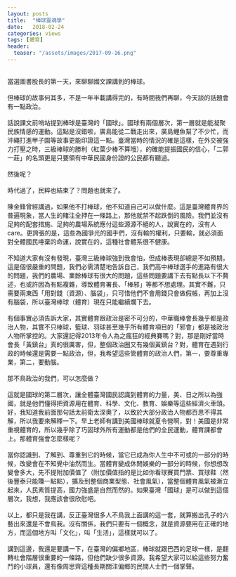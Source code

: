 ```yaml
---
layout: posts
title:  "棒球靈魂學"
date:   2018-02-24
categories: views
tags: [體育]
header: 
  teaser: "/assets/images/2017-09-16.png"
---
```

<br>
當選圖書股長的第一天，來聊聊國文課講到的棒球。<br><br>
但棒球的故事何其多，不是一年半載講得完的，有時間我們再聊，今天談的話題會有一點政治。<br><br>
話說課文前哨站提到棒球是臺灣的「國球」。國球有兩個層次，第一層就是能凝聚民族情感的運動。這點是沒錯啦，廣島能從二戰走出來，廣島鯉魚幫了不少忙，而沖繩打進甲子園等故事更能印證這一點。臺灣當時的情況的確是這樣，在外交被強力打壓之時，三級棒球的勝利（紅葉少棒不算哦），的確能提振國民的信心，「二郭一莊」的名頭更是只要領有中華民國身份證的公民都有聽過。<br><br>
然後呢？<br><br>
時代過了，民粹也結束了？問題也就來了。<br><br>
陳金鋒曾經講過，如果他不打棒球，他不知道自己可以做什麼。這是臺灣體育界的普遍現象，當人生的賭注全押在一條路上，那他就禁不起跌倒的風險。我們並沒有足夠的配套措施、足夠的農場系統應付這些源源不絕的人，說實在的，沒有人care。更誇張的是，這些為國爭光的國手們，沒有輸的權利，只要輸，就必須面對全體國民唾棄的命運，說實在的，這種社會體系很不健康。<br><br>
不知道大家有沒有發現，臺灣三級棒球強到我會怕，但成棒表現卻總是不如預期，這是個很嚴重的問題，我們必需清楚地告訴自己，我們高中棒球選手的進路有很大的問題，我們的農場、業餘棒球有很大的問題，這些問題要講下去有點長以下不贅述，也或許因為有點複雜，導致體育署長、「棒邪」等都不想處理。其實不難，只需要兩東西「用對錢（資源）、腦袋」，只可惜他們不會用錢只會做假帳，再加上沒有腦袋，所以臺灣棒球（體育）現在只能繼續爛下去。<br><br>
有個事實必須告訴大家，其實體育跟政治是密不可分的，中華職棒會長幾乎都是政治人物，其實不只棒球，籃球、羽球甚至幾乎所有體育項目的「邪會」都是被政治人物所掌控的。大家還記得2013年令人為之瘋狂的經典賽嗎？對，那是剛好當時會長「黃鎮台」真的很厲害，但，整個政治圈又有幾個黃鎮台？對，體育在遇到行政的時候還是需要一點政治，但，我希望這些管體育的政治人們，第一，要尊重專業，第二，要動腦。<br><br>
那不鳥政治的我們，可以怎麼做？<br><br>
這就是國球的第二層次，讓全體臺灣國民認識到體育的力量，美、日之所以為強國，就是他們懂得把資源用在體育、科學、文化、教育、娛樂等這些經濟火車頭。好，我知道我前面那句話太前衛太深奧了，以致於大部分政治人物都百思不得其解，所以我要來解釋一下。早上老師有講到美國棒球就夏令營啊，對！美國是非常重視體育的，所以幾乎除了巧固球外所有運動都是他們的全民運動，體育課都會上。那體育強會怎麼樣呢？<br><br>
當你認識到、了解到、尊重到它的時候，當它已成為你人生中不可或的一部分的時候，改變會在不知覺中油然而生。當體育變成休閒娛樂的一部分的時候，你想想改變會多大，先不提附加價值了（附加價值指的是比如你看球賽買門票、買球鞋（然後豐泰只能賺一點點），擴及到整個商業型態、社會風氣），當整個體育風氣被漸立起來，人民素質提高，國力強盛是自然而然的。如果臺灣「國球」是可以做到這個層次，我想，我應該會很欣慰吧。<br><br>
以上，都只是我在講，反正臺灣很多人不鳥我上面講的這一套，就算搬出孔子的六藝出來還是不會鳥我。沒有關係，我們只要有一個概念，就是資源要用在正確的地方，而這個地方叫「文化」，叫「生活」，這樣就可以了。<br><br>
講到這邊，我還是要講一下，在臺灣的偏鄉地區，棒球就跟巴西的足球一樣，是翻轉社會階層很重要的一條路，但他們缺少很多資源。我希望大家可以給這些努力奮鬥的小球員，還有像周思齊這種長期關注偏鄉的民間人士們一個掌聲。<br><br>
